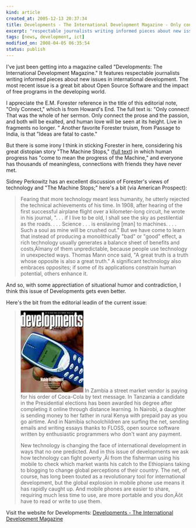 ```yaml
--- 
kind: article
created_at: 2005-12-13 20:37:34
title: Developments - The International Development Magazine - Only connect
excerpt: "respectable journalists writing informed pieces about new issues in international development"
tags: [news, development, ict]
modified_on: 2008-04-05 06:35:54
status: publish
---
```


I've just been getting into a magazine called "Developments: The International Development Magazine." It features respectable journalists writing informed pieces about new issues in international development. The most recent issue is a great bit about Open Source Software and the impact of free programs in the developing world. 

I appreciate the E.M. Forester reference in the title of this editorial note, "Only Connect," which is from Howard's End. The full text is: "Only connect! That was the whole of her sermon. Only connect the prose and the passion, and both will be exalted, and human love will be seen at its height. Live in fragments no longer. " Another favorite Forester truism, from Passage to India, is that "Ideas are fatal to caste." 

But there is some irony I think in sticking Forester in here, considering his great distopian story "The Machine Stops," (<a href="http://brighton.ncsa.uiuc.edu/~prajlich/forster.html">full text</a>) in which human progress has "come to mean the progress of the Machine," and everyone has thousands of meaningless, connections with friends they have never met. 

Sidney Perkowitz has an excellent discussion of Forester's views of technology and "The Machine Stops;" here's a bit (via American Prospect):  

<blockquote class="large">Fearing that more technology meant less humanity, he utterly rejected the technical achievements of his time. In 1908, after hearing of the first successful airplane flight over a kilometer-long circuit, he wrote in his journal, ". . . if I live to be old, I shall see the sky as pestilential as the roads. . . . Science . . . is enslaving [man] to machines. . . . Such a soul as mine will be crushed out." But we have come to learn that instead of producing a monolithically "bad" or "good" effect, a rich technology usually generates a balance sheet of benefits and costs‚Äîmany of them unpredictable, because people use technology in unexpected ways. Thomas Mann once said, "A great truth is a truth whose opposite is also a great truth." A significant technology also embraces opposites; if some of its applications constrain human potential, others enhance it.</blockquote>

And so, with some apprectiation of situational humor and contradiction, I think this issue of Developments gets even better. 

Here's the bit from the editorial leadin of the current issue: 

<blockquote class="large"><img class="left" src='/images/cover.jpg' alt='Developments magazine' />
In Zambia a street market vendor is paying for his order of Coca-Cola by text message. In Tanzania a candidate in the Presidential elections has been awarded his degree after completing it online through distance learning. In Nairobi, a daughter is sending money to her father in rural Kenya with prepaid pay as you go airtime. And in Namibia schoolchildren are surfing the net, sending emails and writing essays thanks to FLOSS, open source software written by enthusiastic programmers who don't want any payment.

New technology is changing the face of international development in ways that no one predicted. And in this issue of developments we ask how technology can fight poverty ‚Äì from the fisherman using his mobile to check which market wants his catch to the Ethiopians taking to blogging to change global perceptions of their country. The net, of course, has long been touted as a revolutionary tool for international development, but the global explosion in mobile phone use means it has rapidly caught up. And mobile phones are easier to share, requiring much less time to use, are more portable and you don‚Äôt have to read or write to use them.</blockquote>

Visit the website for Developments: <a href="http://www.developments.org.uk/">Developments - The International Development Magazine</a>